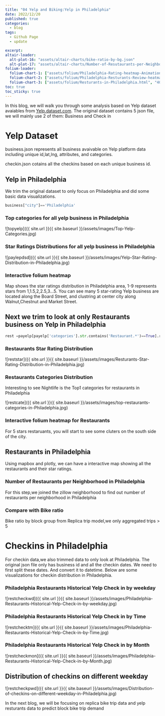 ```yaml
---
title: "04 Yelp and Biking:Yelp in Philadelphia"
date: 2022/12/20
published: true
categories:
  - blog
tags:
  - Github Page
  - update

excerpt:
altair-loader:
  alt-plot-16: "assets/altair-charts/bike-ratio-by-bg.json"
  alt-plot-17: "assets/altair-charts/Number-of-Resutaurants-per-Neighborhood.json"
folium-loader:
  folium-chart-1: ["assets/folium/Philadelphia-Rating-heatmap-Animation.html", "400"] 
  folium-chart-2: ["assets/folium/Philadelphia-Resturants-Review-heatmap-Animation.html", "400"]
  folium-chart-3: ["assets/folium/Resturants-in-Philadelphia.html", "400"]
toc: true
toc_sticky: true
---
```


In this blog, we will walk you through some analysis based on Yelp dataset avaiables from [Yelp.dataset.com](https://www.yelp.com/dataset/documentation/main).
The original dataset contains 5 json file, we will mainly use 2 of them: Business and Check in 

# Yelp Dataset

business.json represents all business avaivable on Yelp platform data including unique id,lat,lng, attributes, and categories.

checkin.json cotains all the checkins based on each unique business id.

## Yelp in Philadelphia

We trim the original dataset to only focus on Philadelphia and did some basic data visualizations.

```python
business["city"]=='Philadelphia'
```
### Top categories for all yelp business in Philadelphia

![topyelp]({{ site.url }}{{ site.baseurl }}/assets/images/Top-Yelp-Categories.jpg)

### Star Ratings Distributions for all yelp business in Philadelphia

![paylepdsd]({{ site.url }}{{ site.baseurl }}/assets/images/Yelp-Star-Rating-Distribution-in-Philadelphia.jpg)

### Interactive folium heatmap 

Map shows the star ratings distribution in Philadelphia area, 1-9 represents stars from 1,1.5,2,2.5,3...5. You can see many 5 star-rating Yelp business are located along the Board Street, and clustring at center city along Walnut,Chestnut and Market Street.

<div id="folium-chart-1"></div>

## Next we trim to look at only Restaurants business on Yelp in Philadelphia

```python
rest =payelp[payelp['categories'].str.contains('Restaurant.*')==True].reset_index()
```
### Restaurants Star Rating Distribution

![reststar]({{ site.url }}{{ site.baseurl }}/assets/images/Resturants-Star-Rating-Distribution-in-Philadelphia.jpg)

### Restaurants Categories Distribution

Interesting to see Nightlife is the Top1 categories for restaurants in Philadelphia

![restcate]({{ site.url }}{{ site.baseurl }}/assets/images/top-restaurants-categories-in-Philadelphia.jpg)

### Interactive folium heatmap for Restaurants

For 5 stars restaruants, you will start to see some cluters on the south side of the city.

<div id="folium-chart-2"></div>

## Restaurants in Philadelphia 

Using mapbox and plotly, we can have a interactive map showing all the restaurants and their star ratings.

<div id="folium-chart-3"></div>

### Number of Restaurants per Neighborhood in Philadelphia

For this step,we joined the zillow neighborhood to find out number of restaurants per neighborhood in Philadelphia

<div id="alt-plot-17"></div>

### Compare with Bike ratio

Bike ratio by block group from Replica trip model,we only aggregated trips > 5

<div id="alt-plot-16"></div>

# Checkins in Philadelphia

For checkin data,we also trimmed data to only look at Philadelphia. The original json file only has business id and all the checkin dates. We need to first split these dates. And convert it to datetime. Below are some visualizations for checkin distribution in Philadelphia.

### Philadelphia Restaurants Historical Yelp Check in by weekday

![restcheckwd]({{ site.url }}{{ site.baseurl }}/assets/images/Philadelphia-Restaurants-Historical-Yelp-Check-in-by-weekday.jpg)

### Philadelphia Restaurants Historical Yelp Check in by Time

![restchecktm]({{ site.url }}{{ site.baseurl }}/assets/images/Philadelphia-Restaurants-Historical-Yelp-Check-in-by-Time.jpg)

### Philadelphia Restaurants Historical Yelp Check in by Month

![restcheckmon]({{ site.url }}{{ site.baseurl }}/assets/images/Philadelphia-Restaurants-Historical-Yelp-Check-in-by-Month.jpg)

## Distribution of checkins on different weekday

![restcheckpwd]({{ site.url }}{{ site.baseurl }}/assets/images/Distribution-of-checkins-on-different-weekday-in-Philadelphia.jpg)

In the next blog, we will be focusing on replica bike trip data and yelp resturants data to predict block bike trip demand



